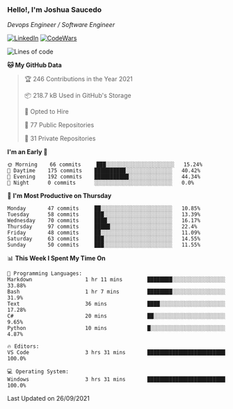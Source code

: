 ### Hello!, I'm Joshua Saucedo
*Devops Engineer / Software Engineer*  

[![LinkedIn](https://img.shields.io/badge/LinkedIn-0073b1?logo=linkedin&style=flat-square&logoColor=white)](https://www.linkedin.com/in/joshua-nathanael-saucedo-uriarte-bb0336169/)
[![CodeWars](https://www.codewars.com/users/joshuansu0897/badges/micro)](https://www.codewars.com/users/joshuansu0897)

<!--START_SECTION:waka-->
![Lines of code](https://img.shields.io/badge/From%20Hello%20World%20I%27ve%20Written-3.7%20million%20lines%20of%20code-blue)

**🐱 My GitHub Data** 

> 🏆 246 Contributions in the Year 2021
 > 
> 📦 218.7 kB Used in GitHub's Storage 
 > 
> 💼 Opted to Hire
 > 
> 📜 77 Public Repositories 
 > 
> 🔑 31 Private Repositories  
 > 
**I'm an Early 🐤** 

```text
🌞 Morning    66 commits     ███░░░░░░░░░░░░░░░░░░░░░░   15.24% 
🌆 Daytime    175 commits    ██████████░░░░░░░░░░░░░░░   40.42% 
🌃 Evening    192 commits    ███████████░░░░░░░░░░░░░░   44.34% 
🌙 Night      0 commits      ░░░░░░░░░░░░░░░░░░░░░░░░░   0.0%

```
📅 **I'm Most Productive on Thursday** 

```text
Monday       47 commits     ██░░░░░░░░░░░░░░░░░░░░░░░   10.85% 
Tuesday      58 commits     ███░░░░░░░░░░░░░░░░░░░░░░   13.39% 
Wednesday    70 commits     ████░░░░░░░░░░░░░░░░░░░░░   16.17% 
Thursday     97 commits     █████░░░░░░░░░░░░░░░░░░░░   22.4% 
Friday       48 commits     ██░░░░░░░░░░░░░░░░░░░░░░░   11.09% 
Saturday     63 commits     ███░░░░░░░░░░░░░░░░░░░░░░   14.55% 
Sunday       50 commits     ███░░░░░░░░░░░░░░░░░░░░░░   11.55%

```


📊 **This Week I Spent My Time On** 

```text
💬 Programming Languages: 
Markdown                 1 hr 11 mins        ████████░░░░░░░░░░░░░░░░░   33.88% 
Bash                     1 hr 7 mins         ████████░░░░░░░░░░░░░░░░░   31.9% 
Text                     36 mins             ████░░░░░░░░░░░░░░░░░░░░░   17.28% 
C#                       20 mins             ██░░░░░░░░░░░░░░░░░░░░░░░   9.65% 
Python                   10 mins             █░░░░░░░░░░░░░░░░░░░░░░░░   4.87%

🔥 Editors: 
VS Code                  3 hrs 31 mins       █████████████████████████   100.0%

💻 Operating System: 
Windows                  3 hrs 31 mins       █████████████████████████   100.0%

```


 Last Updated on 26/09/2021
<!--END_SECTION:waka-->
